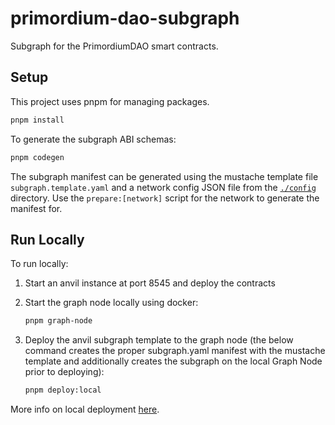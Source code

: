 # primordium-dao-subgraph
Subgraph for the PrimordiumDAO smart contracts.

## Setup
This project uses pnpm for managing packages.
```bash
pnpm install
```

To generate the subgraph ABI schemas:
```bash
pnpm codegen
```

The subgraph manifest can be generated using the mustache template file `subgraph.template.yaml` and a network config JSON file from the [`./config`](./config) directory. Use the `prepare:[network]` script for the network to generate the manifest for.

## Run Locally

To run locally:
1. Start an anvil instance at port 8545 and deploy the contracts
2. Start the graph node locally using docker:

    ```bash
    pnpm graph-node
    ```

3. Deploy the anvil subgraph template to the graph node (the below command creates the proper subgraph.yaml manifest with the mustache template and additionally creates the subgraph on the local Graph Node prior to deploying):

    ```bash
    pnpm deploy:local
    ```

More info on local deployment [here](https://thegraph.academy/developers/local-development/).
